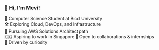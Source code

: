 ### 👋 Hi, I'm Mevi!

📍 Computer Science Student at Bicol University  
🛠️ Exploring Cloud, DevOps, and Infrastructure  
🎯 Pursuing AWS Solutions Architect path  
🇸🇬 Aspiring to work in Singapore
🤝 Open to collaborations & internships  
🚀 Driven by curiosity

<!---
Mevirence/Mevirence is a ✨ special ✨ repository because its `README.md` (this file) appears on your GitHub profile.
You can click the Preview link to take a look at your changes.
--->
